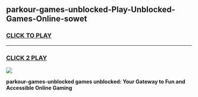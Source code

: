 
## parkour-games-unblocked-Play-Unblocked-Games-Online-sowet
<h3>
<a href="https://premium76.site?title=parkour-games-unblocked&ref=25A">CLICK TO PLAY</a></h3>
<hr>

<h3>
<a href="https://premium76.site?title=parkour-games-unblocked&ref=25A">CLICK 2 PLAY</a>
  
</h3>

<a href="https://premium76.site?title=parkour-games-unblocked&ref=25A"><img src="https://clearcache.store/games.png"></a>


**parkour-games-unblocked games unblocked: Your Gateway to Fun and Accessible Online Gaming**
